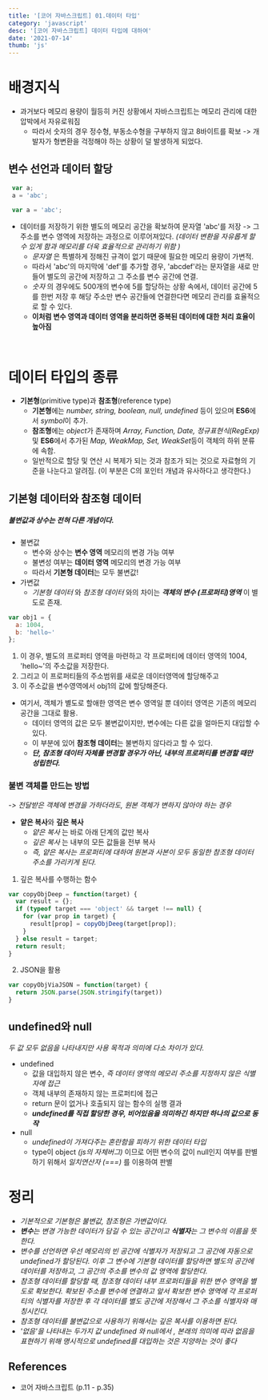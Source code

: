 ```yaml
---
title: '[코어 자바스크립트] 01.데이터 타입'
category: 'javascript'
desc: '[코어 자바스크립트] 데이터 타입에 대하여'
date: '2021-07-14'
thumb: 'js'
---
```


# 배경지식
- 과거보다 메모리 용량이 월등히 커진 상황에서 자바스크립트는 메모리 관리에 대한 압박에서 자유로워짐
  - 따라서 숫자의 경우 정수형, 부동소수형을 구부하지 않고 8바이트를 확보 -> 개발자가 형변환을 걱정해야 하는 상황이 덜 발생하게 되었다.
  
## 변수 선언과 데이터 할당
``` javascript
 var a;
 a = 'abc';

 var a = 'abc';
```
  - 데이터를 저장하기 위한 별도의 메모리 공간을 확보하여 문자열 'abc'를 저장 -> 그 주소를 변수 영역에 저장하는 과정으로 이루어져있다. *(*데이터 변환을 자유롭게 할 수 있게 함과 메모리를 더욱 효율적으로 관리하기 위함* )*
    - *문자열* 은 특별하게 정해진 규격이 없기 때문에 필요한 메모리 용량이 가변적.
    - 따라서 'abc'의 마지막에 'def'를 추가할 경우, 'abcdef'라는 문자열을 새로 만들어 별도의 공간에 저장하고 그 주소를 변수 공간에 연결.
    - *숫자* 의 경우에도 500개의 변수에 5를 할당하는 상황 속에서, 데이터 공간에 5를 한번 저장 후 해당 주소만 변수 공간들에 연결한다면 메모리 관리를 효율적으로 할 수 있다.
    - **이처럼 변수 영역과 데이터 영역을 분리하면 중복된 데이터에 대한 처리 효율이 높아짐**  

&nbsp;
# 데이터 타입의 종류
- **기본형**(primitive type)과 **참조형**(reference type)
  - **기본형**에는 *number, string, boolean, null, undefined* 등이 있으며 **ES6**에서 *symbol*이 추가.
  - **참조형**에는 *object*가 존재하며 *Array, Function, Date, 정규표현식(RegExp)* 및 **ES6**에서 추가된 *Map, WeakMap, Set, WeakSet*등이 객체의 하위 분류에 속함.
  - 일반적으로 할당 및 연산 시 복제가 되는 것과 참조가 되는 것으로 자료형의 기준을 나눈다고 알려짐.
  (이 부분은 C의 포인터 개념과 유사하다고 생각한다.)

## 기본형 데이터와 참조형 데이터
##### 불변값과 상수는 전혀 다른 개념이다.
  - 불변값
    - 변수와 상수는 **변수 영역** 메모리의 변경 가능 여부
    - 불변성 여부는 **데이터 영역** 메모리의 변경 가능 여부
    - 따라서 **기본형 데이터**는 모두 불변값!
  - 가변값
    - *기본형 데이터* 와 *참조형 데이터* 와의 차이는 ***객체의 변수 (프로퍼티)영역*** 이 별도로 존재.
  ``` javascript
  var obj1 = {
    a: 1004,
    b: 'hello~'
  };
  ```
  1. 이 경우, 별도의 프로퍼티 영역을 마련하고 각 프로퍼티에 데이터 영역의 1004, 'hello~'의 주소값을 저장한다. 
  2. 그리고 이 프로퍼티들의 주소범위를 새로운 데이터영역에 할당해주고 
  3. 이 주소값을 변수영역에서 obj1의 값에 할당해준다.
  - 여기서, 객체가 별도로 할애한 영역은 변수 영역일 뿐 데이터 영역은 기존의 메모리 공간을 그대로 활용.
    - 데이터 영역의 값은 모두 불변값이지만, 변수에는 다른 값을 얼마든지 대입할 수 있다.
    - 이 부분에 있어 **참조형 데이터**는 불변하지 않다라고 할 수 있다.
    - ***단, 참조형 데이터 자체를 변경할 경우가 아닌, 내부의 프로퍼티를 변경할 때만 성립한다.***

### 불변 객체를 만드는 방법
*-> 전달받은 객체에 변경을 가하더라도, 원본 객체가 변하지 않아야 하는 경우*

- **얕은 복사**와 **깊은 복사**
  - *얕은 복사* 는 바로 아래 단계의 값만 복사
  - *깊은 복사* 는 내부의 모든 값들을 전부 복사
  - *즉, 얕은 복사는 프로퍼티에 대하여 원본과 사본이 모두 동일한 참조형 데이터 주소를 가리키게 된다.*
1. 깊은 복사를 수행하는 함수
``` javascript
var copyObjDeep = function(target) {
  var result = {};
  if (typeof target === 'object' && target !== null) {
    for (var prop in target) {
      result[prop] = copyObjDeeg(target[prop]);
    }
  } else result = target;
  return result;
}
```
2. JSON을 활용
``` javascript
var copyObjViaJSON = function(target) {
  return JSON.parse(JSON.stringify(target))
}
```
## undefined와 null
*두 값 모두 없음을 나타내지만 사용 목적과 의미에 다소 차이가 있다.*
- undefined
  - 값을 대입하지 않은 변수, *즉 데이터 영역의 메모리 주소를 지정하지 않은 식별자에 접근*
  - 객체 내부의 존재하지 않는 프로퍼티에 접근
  - return 문이 없거나 호출되지 않는 함수의 실행 결과
  - ***undefined를 직접 할당한 경우, 비어있음을 의미하긴 하지만 하나의 값으로 동작***
- null
  - *undefined이 가져다주는 혼란함을 피하기 위한 데이터 타입*
  - type이 object *(js의 자체버그)* 이므로 어떤 변수의 값이 null인지 여부를 판별하기 위해서 *일치연산자* *(===)* 를 이용하여 판별
# 정리
- *기본적으로 기본형은 불변값, 참조형은 가변값이다.*  
- ***변수**는 변경 가능한 데이터가 담길 수 있는 공간이고 **식별자**는 그 변수의 이름을 뜻한다.*  
- *변수를 선언하면 우선 메모리의 빈 공간에 식별자가 저장되고 그 공간에 자동으로 *undefined*가 할당된다. 이후 그 변수에 기본형 데이터를 할당하면 별도의 공간에 데이터를 저장하고, 그 공간의 주소를 변수의 값 영역에 할당한다.*  
- *참조형 데이터를 할당할 때, 참조형 데이터 내부 프로퍼티들을 위한 변수 영역을 별도로 확보한다. 확보된 주소를 변수에 연결하고 앞서 확보한 변수 영역에 각 프로퍼티의 식별자를 저장한 후 각 데이터를 별도 공간에 저장해서 그 주소를 식별자와 매칭시킨다.*
- *참조형 데이터를 불변값으로 사용하기 위해서는 깊은 복사를 이용하면 된다.*
- *'없음'을 나타내는 두가지 값 undefined 와 null에서 , 본래의 의미에 따라 없음을 표현하기 위해 명시적으로 undefined를 대입하는 것은 지양하는 것이 좋다*

## References
- 코어 자바스크립트 (p.11 - p.35)